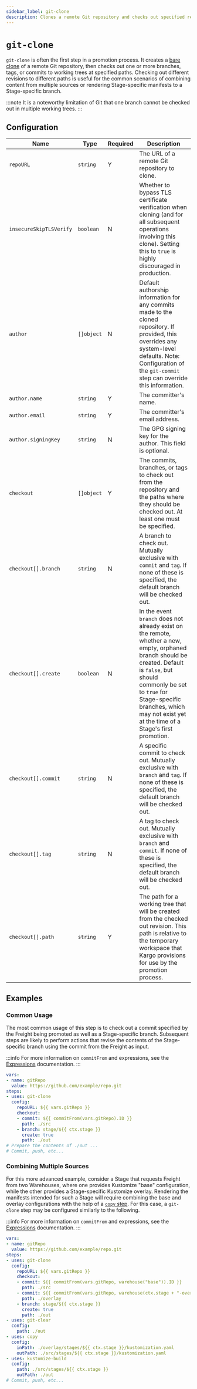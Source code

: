 ```yaml
---
sidebar_label: git-clone
description: Clones a remote Git repository and checks out specified revisions to working trees at specified paths.
---
```


# `git-clone`

`git-clone` is often the first step in a promotion process. It creates a
[bare clone](https://git-scm.com/docs/git-clone#Documentation/git-clone.txt-code--barecode)
of a remote Git repository, then checks out one or more branches, tags, or
commits to working trees at specified paths. Checking out different revisions to
different paths is useful for the common scenarios of combining content from
multiple sources or rendering Stage-specific manifests to a Stage-specific
branch.

:::note
It is a noteworthy limitation of Git that one branch cannot be checked out in
multiple working trees.
:::

## Configuration

| Name | Type | Required | Description |
|------|------|----------|-------------|
| `repoURL` | `string` | Y | The URL of a remote Git repository to clone. |
| `insecureSkipTLSVerify` | `boolean` | N | Whether to bypass TLS certificate verification when cloning (and for all subsequent operations involving this clone). Setting this to `true` is highly discouraged in production. |
| `author` | `[]object` | N | Default authorship information for any commits made to the cloned repository. If provided, this overrides any system-level defaults. Note: Configuration of the `git-commit` step can override this information. |
| `author.name` | `string` | Y | The committer's name. |
| `author.email` | `string` | Y | The committer's email address. |
| `author.signingKey` | `string` | N | The GPG signing key for the author. This field is optional. |
| `checkout` | `[]object` | Y | The commits, branches, or tags to check out from the repository and the paths where they should be checked out. At least one must be specified. |
| `checkout[].branch` | `string` | N | A branch to check out. Mutually exclusive with `commit` and `tag`. If none of these is specified, the default branch will be checked out. |
| `checkout[].create` | `boolean` | N | In the event `branch` does not already exist on the remote, whether a new, empty, orphaned branch should be created. Default is `false`, but should commonly be set to `true` for Stage-specific branches, which may not exist yet at the time of a Stage's first promotion. |
| `checkout[].commit` | `string` | N | A specific commit to check out. Mutually exclusive with `branch` and `tag`. If none of these is specified, the default branch will be checked out. |
| `checkout[].tag` | `string` | N | A tag to check out. Mutually exclusive with `branch` and `commit`. If none of these is specified, the default branch will be checked out. |
| `checkout[].path` | `string` | Y | The path for a working tree that will be created from the checked out revision. This path is relative to the temporary workspace that Kargo provisions for use by the promotion process. |

## Examples

### Common Usage

The most common usage of this step is to check out a commit specified by the
Freight being promoted as well as a Stage-specific branch. Subsequent steps are
likely to perform actions that revise the contents of the Stage-specific branch
using the commit from the Freight as input.

:::info
For more information on `commitFrom` and expressions, see the
[Expressions](../40-expressions.md#functions) documentation.
:::

```yaml
vars:
- name: gitRepo
  value: https://github.com/example/repo.git
steps:
- uses: git-clone
  config:
    repoURL: ${{ vars.gitRepo }}
    checkout:
    - commit: ${{ commitFrom(vars.gitRepo).ID }}
      path: ./src
    - branch: stage/${{ ctx.stage }}
      create: true
      path: ./out
# Prepare the contents of ./out ...
# Commit, push, etc...
```

### Combining Multiple Sources

For this more advanced example, consider a Stage that requests Freight from two
Warehouses, where one provides Kustomize "base" configuration, while the other
provides a Stage-specific Kustomize overlay. Rendering the manifests intended
for such a Stage will require combining the base and overlay configurations
with the help of a [`copy` step](copy.md). For this case, a `git-clone` step
may be configured similarly to the following.

:::info
For more information on `commitFrom` and expressions, see the
[Expressions](../40-expressions.md#functions) documentation.
:::

```yaml
vars:
- name: gitRepo
  value: https://github.com/example/repo.git
steps:
- uses: git-clone
  config:
    repoURL: ${{ vars.gitRepo }}
    checkout:
    - commit: ${{ commitFrom(vars.gitRepo, warehouse("base")).ID }}
      path: ./src
    - commit: ${{ commitFrom(vars.gitRepo, warehouse(ctx.stage + "-overlay")).ID }}
      path: ./overlay
    - branch: stage/${{ ctx.stage }}
      create: true
      path: ./out
- uses: git-clear
  config:
    path: ./out
- uses: copy
  config:
    inPath: ./overlay/stages/${{ ctx.stage }}/kustomization.yaml
    outPath: ./src/stages/${{ ctx.stage }}/kustomization.yaml
- uses: kustomize-build
  config:
    path: ./src/stages/${{ ctx.stage }}
    outPath: ./out
# Commit, push, etc...
```
